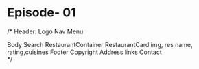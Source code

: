 # Episode- 01


/*
Header:
    Logo
    Nav Menu

Body
    Search
    RestaurantContainer
        RestaurantCard
            img, res name, rating,cuisines
Footer
    Copyright
    Address
    links
    Contact            
*/


